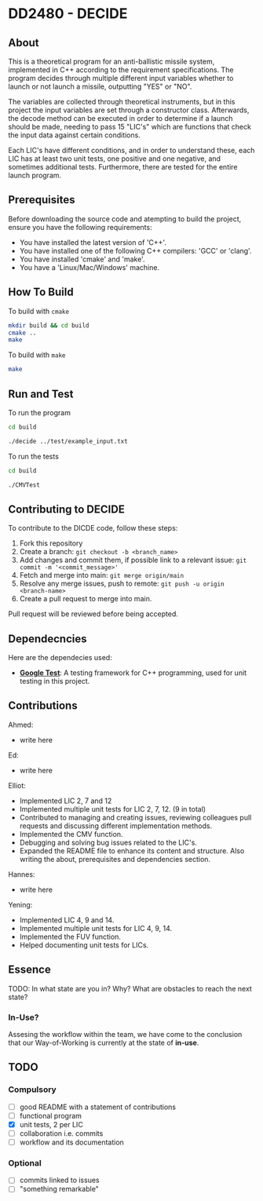 # DD2480 - DECIDE

## About

This is a theoretical program for an anti-ballistic missile system, implemented in C++ according to the requirement specifications. The program decides through multiple different input variables whether to launch or not launch a missile, outputting "YES" or "NO".

The variables are collected through theoretical instruments, but in this project the input variables are set through a constructor class. Afterwards, the decode method can be executed in order to determine if a launch should be made, needing to pass 15 "LIC's" which are functions that check the input data against certain conditions.

Each LIC's have different conditions, and in order to understand these, each LIC has at least two unit tests, one positive and one negative, and sometimes additional tests. Furthermore, there are tested for the entire launch program.

## Prerequisites 

Before downloading the source code and atempting to build the project, ensure you have the following requirements:
* You have installed the latest version of 'C++'.
* You have installed one of the following C++ compilers: 'GCC' or 'clang'.
* You have installed 'cmake' and 'make'.
* You have a 'Linux/Mac/Windows' machine.

## How To Build

To build with `cmake`

```bash
mkdir build && cd build
cmake ..
make
```

To build with `make`

```bash
make
```

## Run and Test

To run the program

```bash
cd build
```

```bash
./decide ../test/example_input.txt
```

To run the tests

```bash
cd build
```

```bash
./CMVTest
```

## Contributing to DECIDE

To contribute to the DICDE code, follow these steps:
1. Fork this repository
2. Create a branch: `git checkout -b <branch_name>`
3. Add changes and commit them, if possible link to a relevant issue: `git commit -m '<commit_message>'`
4. Fetch and merge into main: `git merge origin/main`
5. Resolve any merge issues, push to remote: `git push -u origin <branch-name>`
6. Create a pull request to merge into main.

Pull request will be reviewed before being accepted.

## Dependecncies

Here are the dependecies used:
- [**Google Test**](https://google.github.io/googletest/primer.html): A testing framework for C++ programming, used for unit testing in this project. 

## Contributions

Ahmed:
- write here

Ed:
- write here

Elliot:
- Implemented LIC 2, 7 and 12
- Implemented multiple unit tests for LIC 2, 7, 12. (9 in total)
- Contributed to managing and creating issues, reviewing colleagues pull requests and discussing different implementation methods.
- Implemented the CMV function.
- Debugging and solving bug issues related to the LIC's.
- Expanded the README file to enhance its content and structure. Also writing the about, prerequisites and dependencies section.

Hannes:
- write here

Yening:
- Implemented LIC 4, 9 and 14.
- Implemented multiple unit tests for LIC 4, 9, 14.
- Implemented the FUV function.
- Helped documenting unit tests for LICs.

## Essence

TODO:
In what state are you in? Why? What are obstacles to reach the next state?

### In-Use?

Assesing the workflow within the team, we have come to the conclusion that our Way-of-Working is currently at the state of **in-use**. 

## TODO

### Compulsory

- [ ] good README with a statement of contributions
- [ ] functional program
- [x] unit tests, 2 per LIC
- [ ] collaboration i.e. commits
- [ ] workflow and its documentation

### Optional

- [ ] commits linked to issues
- [ ] "something remarkable"
